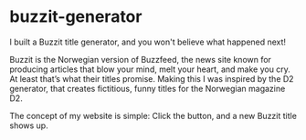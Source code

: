 # buzzit-generator

I built a Buzzit title generator, and you won't believe what happened next!

Buzzit is the Norwegian version of Buzzfeed, the news site known for producing articles that blow your mind, melt your heart, and make you cry. At least that’s what their titles promise.
Making this I was inspired by the D2 generator, that creates fictitious, funny titles for the Norwegian magazine D2.

The concept of my website is simple: Click the button, and a new Buzzit title shows up.
